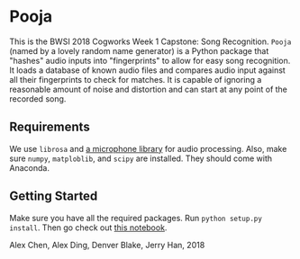# Pooja

This is the BWSI 2018 Cogworks Week 1 Capstone: Song Recognition. `Pooja` (named by a lovely random name generator) is a Python package that "hashes" audio inputs into "fingerprints" to allow for easy song recognition. It loads a database of known audio files and compares audio input against all their fingerprints to check for matches. It is capable of ignoring a reasonable amount of noise and distortion and can start at any point of the recorded song. 

## Requirements
We use `librosa` and [a microphone library](https://github.com/CogWorks2018/Microphone) for audio processing. Also, make sure `numpy`, `matploblib`, and `scipy` are installed. They should come with Anaconda. 

## Getting Started
Make sure you have all the required packages. 
Run `python setup.py install`. Then go check out [this notebook](/tests/pooja.ipynb). 


Alex Chen, Alex Ding, Denver Blake, Jerry Han, 2018
